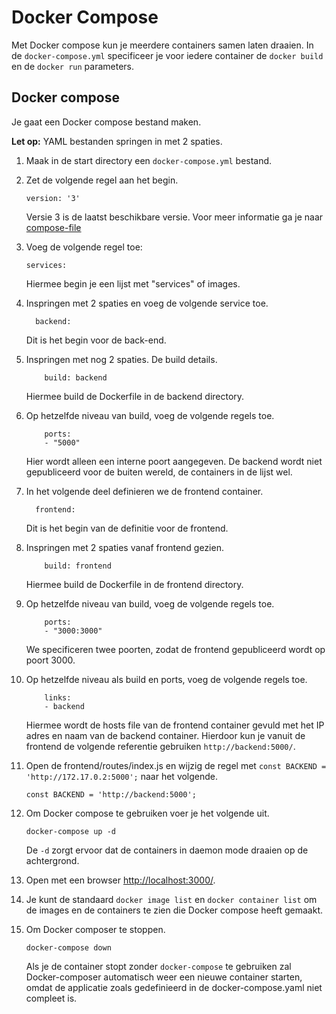 Docker Compose
==============

Met Docker compose kun je meerdere containers samen laten draaien. 
In de `docker-compose.yml` specificeer je voor iedere container de `docker build` en de `docker run` parameters. 


Docker compose
--------------

Je gaat een Docker compose bestand maken. 

**Let op:** YAML bestanden springen in met 2 spaties. 

1. Maak in de start directory een `docker-compose.yml` bestand. 

2. Zet de volgende regel aan het begin.

   ```
   version: '3'
   ```

   Versie 3 is de laatst beschikbare versie. Voor meer informatie ga je naar [compose-file](https://docs.docker.com/compose/compose-file/)

3. Voeg de volgende regel toe:

   ```
   services:
   ```

   Hiermee begin je een lijst met "services" of images.

4. Inspringen met 2 spaties en voeg de volgende service toe. 

   ```
     backend:
   ```

   Dit is het begin voor de back-end.

5. Inspringen met nog 2 spaties. De build details. 

   ```
       build: backend
   ```

   Hiermee build de Dockerfile in de backend directory.

6. Op hetzelfde niveau van build, voeg de volgende regels toe.

   ```
       ports:
       - "5000"
    ```

    Hier wordt alleen een interne poort aangegeven. De backend wordt niet gepubliceerd voor de buiten wereld, de containers in de lijst wel.

7. In het volgende deel definieren we de frontend container.

   ```
     frontend:
   ```

   Dit is het begin van de definitie voor de frontend.

8. Inspringen met 2 spaties vanaf frontend gezien.

   ```
       build: frontend
   ```

   Hiermee build de Dockerfile in de frontend directory.

9. Op hetzelfde niveau van build, voeg de volgende regels toe.

   ```
       ports:
       - "3000:3000"
   ```

   We specificeren twee poorten, zodat de frontend gepubliceerd wordt op poort 3000.

10. Op hetzelfde niveau als build en ports, voeg de volgende regels toe.

    ```
        links:
        - backend
    ```

    Hiermee wordt de hosts file van de frontend container gevuld met het IP adres en naam van de backend container. 
    Hierdoor kun je vanuit de frontend de volgende referentie gebruiken `http://backend:5000/`.

11. Open de frontend/routes/index.js en wijzig de regel met `const BACKEND = 'http://172.17.0.2:5000';` naar het volgende. 

    ```
    const BACKEND = 'http://backend:5000';
    ```

12. Om Docker compose te gebruiken voer je het volgende uit. 

    ```
    docker-compose up -d
    ```

    De `-d` zorgt ervoor dat de containers in daemon mode draaien op de achtergrond.

13. Open met een browser [http://localhost:3000/](http://localhost:3000/).

14. Je kunt de standaard `docker image list` en `docker container list` om de images en de containers te zien die Docker compose heeft gemaakt.

15. Om Docker composer te stoppen.

    ```
    docker-compose down
    ```

    Als je de container stopt zonder `docker-compose` te gebruiken zal Docker-composer automatisch weer een nieuwe container starten, omdat de applicatie zoals gedefinieerd in de docker-compose.yaml niet compleet is.
